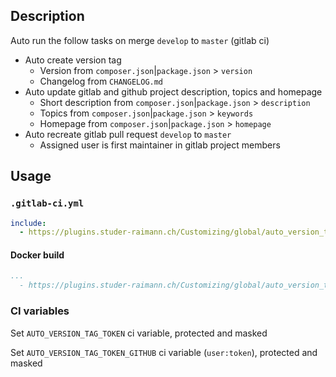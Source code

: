 ## Description

Auto run the follow tasks on merge `develop` to `master` (gitlab ci)

- Auto create version tag
    - Version from `composer.json`|`package.json` > `version`
    - Changelog from `CHANGELOG.md`
- Auto update gitlab and github project description, topics and homepage
    - Short description from `composer.json`|`package.json` > `description`
    - Topics from `composer.json`|`package.json` > `keywords`
    - Homepage from `composer.json`|`package.json` > `homepage`
- Auto recreate gitlab pull request `develop` to `master`
    - Assigned user is first maintainer in gitlab project members

## Usage

### `.gitlab-ci.yml`

```yaml
include:
  - https://plugins.studer-raimann.ch/Customizing/global/auto_version_tag_ci/build/auto_version_tag_ci.yml
```

#### Docker build

```yaml
...
  - https://plugins.studer-raimann.ch/Customizing/global/auto_version_tag_ci/build/docker_build_ci.yml
```

### CI variables

Set `AUTO_VERSION_TAG_TOKEN` ci variable, protected and masked

Set `AUTO_VERSION_TAG_TOKEN_GITHUB` ci variable (`user:token`), protected and masked
